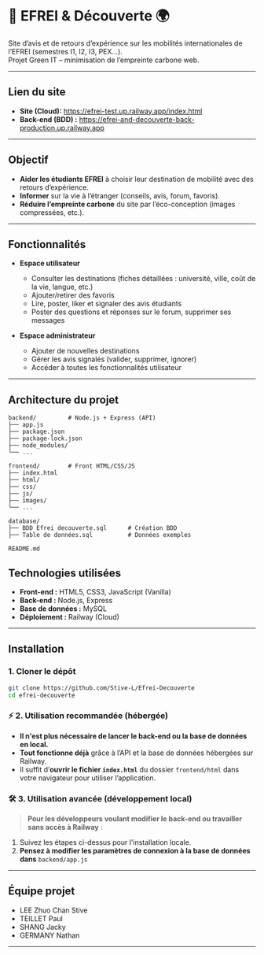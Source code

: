 # 🌳 EFREI & Découverte 🌍

Site d’avis et de retours d’expérience sur les mobilités internationales de l’EFREI (semestres I1, I2, I3, PEX…).  
Projet Green IT – minimisation de l’empreinte carbone web.

---

## Lien du site

- **Site (Cloud):** https://efrei-test.up.railway.app/index.html
- **Back-end (BDD) :** https://efrei-and-decouverte-back-production.up.railway.app

---

## Objectif

- **Aider les étudiants EFREI** à choisir leur destination de mobilité avec des retours d’expérience.
- **Informer** sur la vie à l’étranger (conseils, avis, forum, favoris).
- **Réduire l’empreinte carbone** du site par l’éco-conception (images compressées, etc.).

---

## Fonctionnalités

- **Espace utilisateur**
  - Consulter les destinations (fiches détaillées : université, ville, coût de la vie, langue, etc.)
  - Ajouter/retirer des favoris
  - Lire, poster, liker et signaler des avis étudiants
  - Poster des questions et réponses sur le forum, supprimer ses messages

- **Espace administrateur**
  - Ajouter de nouvelles destinations
  - Gérer les avis signalés (valider, supprimer, ignorer)
  - Accéder à toutes les fonctionnalités utilisateur
 
---

## Architecture du projet

```
backend/         # Node.js + Express (API)
├── app.js
├── package.json
├── package-lock.json
├── node_modules/
└── ...

frontend/        # Front HTML/CSS/JS
├── index.html
├── html/
├── css/
├── js/
├── images/
└── ...

database/
├── BDD Efrei decouverte.sql      # Création BDD
├── Table de données.sql          # Données exemples

README.md
```

## Technologies utilisées

- **Front-end :** HTML5, CSS3, JavaScript (Vanilla)
- **Back-end :** Node.js, Express
- **Base de données :** MySQL
- **Déploiement :** Railway (Cloud)

---

## Installation

### 1. Cloner le dépôt

```bash
git clone https://github.com/Stive-L/Efrei-Decouverte
cd efrei-decouverte
```

### ⚡ 2. Utilisation recommandée (hébergée)

- **Il n'est plus nécessaire de lancer le back-end ou la base de données en local.**
- **Tout fonctionne déjà** grâce à l’API et la base de données hébergées sur Railway.
- Il suffit d’**ouvrir le fichier `index.html`** du dossier `frontend/html` dans votre navigateur pour utiliser l’application.

### 🛠️ 3. Utilisation avancée (développement local)

> **Pour les développeurs voulant modifier le back-end ou travailler sans accès à Railway** :
  1. Suivez les étapes ci-dessus pour l'installation locale.
  2. **Pensez à modifier les paramètres de connexion à la base de données dans** `backend/app.js`

   
---

## Équipe projet

- LEE Zhuo Chan Stive
- TEILLET Paul
- SHANG Jacky
- GERMANY Nathan

---



